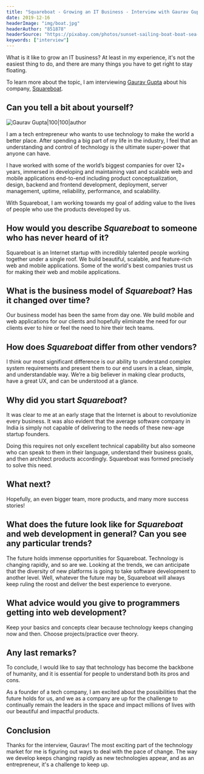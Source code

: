 ```yaml
---
title: "Squareboat - Growing an IT Business - Interview with Gaurav Gupta"
date: 2019-12-16
headerImage: "img/boat.jpg"
headerAuthor: "851878"
headerSource: "https://pixabay.com/photos/sunset-sailing-boat-boat-sea-ship-675847/"
keywords: ["interview"]
---
```


What is it like to grow an IT business? At least in my experience, it's not the easiest thing to do, and there are many things you have to get right to stay floating.

To learn more about the topic, I am interviewing [Gaurav Gupta](https://twitter.com/gauravgupta) about his company, [Squareboat](https://squareboat.com).

## Can you tell a bit about yourself?

![Gaurav Gupta|100|100|author](img/interviews/gaurav-gupta.jpg)

I am a tech entrepreneur who wants to use technology to make the world a better place. After spending a big part of my life in the industry, I feel that an understanding and control of technology is the ultimate super-power that anyone can have.

I have worked with some of the world’s biggest companies for over 12+ years, immersed in developing and maintaining vast and scalable web and mobile applications end-to-end including product conceptualization, design, backend and frontend development, deployment, server management, uptime, reliability, performance, and scalability.

With Squareboat, I am working towards my goal of adding value to the lives of people who use the products developed by us.

## How would you describe _Squareboat_ to someone who has never heard of it?

Squareboat is an Internet startup with incredibly talented people working together under a single roof. We build beautiful, scalable, and feature-rich web and mobile applications. Some of the world's best companies trust us for making their web and mobile applications.

## What is the business model of _Squareboat_? Has it changed over time?

Our business model has been the same from day one. We build mobile and web applications for our clients and hopefully eliminate the need for our clients ever to hire or feel the need to hire their tech teams.

## How does _Squareboat_ differ from other vendors?

I think our most significant difference is our ability to understand complex system requirements and present them to our end users in a clean, simple, and understandable way. We’re a big believer in making clear products, have a great UX, and can be understood at a glance.

## Why did you start _Squareboat_?

It was clear to me at an early stage that the Internet is about to revolutionize every business. It was also evident that the average software company in India is simply not capable of delivering to the needs of these new-age startup founders.

Doing this requires not only excellent technical capability but also someone who can speak to them in their language, understand their business goals, and then architect products accordingly. Squareboat was formed precisely to solve this need.

## What next?

Hopefully, an even bigger team, more products, and many more success stories!

## What does the future look like for _Squareboat_ and web development in general? Can you see any particular trends?

The future holds immense opportunities for Squareboat. Technology is changing rapidly, and so are we. Looking at the trends, we can anticipate that the diversity of new platforms is going to take software development to another level. Well, whatever the future may be, Squareboat will always keep ruling the roost and deliver the best experience to everyone.

## What advice would you give to programmers getting into web development?

Keep your basics and concepts clear because technology keeps changing now and then. Choose projects/practice over theory.

## Any last remarks?

To conclude, I would like to say that technology has become the backbone of humanity, and it is essential for people to understand both its pros and cons.

As a founder of a tech company, I am excited about the possibilities that the future holds for us, and we as a company are up for the challenge to continually remain the leaders in the space and impact millions of lives with our beautiful and impactful products.

## Conclusion

Thanks for the interview, Gaurav! The most exciting part of the technology market for me is figuring out ways to deal with the pace of change. The way we develop keeps changing rapidly as new technologies appear, and as an entrepreneur, it's a challenge to keep up.
